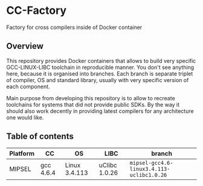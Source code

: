 # CC-Factory

Factory for cross compilers inside of Docker container

## Overview

This repository provides Docker containers that allows to build very specific
GCC-LINUX-LIBC toolchain in reproducible manner. You don't see anything here,
because it is organised into branches. Each branch is separate triplet of
compiler, OS and standard library, usually with very specific version of each
component.

Main purpose from developing this repository is to allow to recreate toolchains
for systems that did not provide public SDKs. By the way it should also work
decently in providing latest compilers for any architecture one would like.

## Table of contents

Platform | CC        | OS            | LIBC          | branch
---------|-----------|---------------|---------------|-------------------------------------------
MIPSEL   | gcc 4.6.4 | Linux 3.4.113 | uClibc 1.0.26 | `mipsel-gcc4.6-linux3.4.113-uclibc1.0.26`
